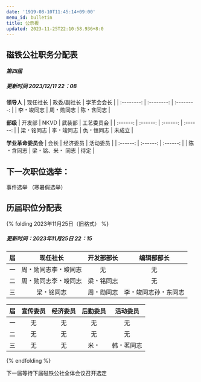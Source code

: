```yaml
---
date: '1919-08-10T11:45:14+09:00'
menu_id: bulletin
title: 公示板
updated: 2023-11-25T22:10:58.936+8:0
---
```

## 磁铁公社职务分配表

#### ***第四届***

##### 更新时间 2023/12/11 22：08

**领导人**
|  现任社长  | 政委/副社长 | 学革会会长 |
| :--------: | :--------: | :--------: |
| 李﹡竣同志 |   周﹡勋同志   | 陈﹡含同志 |

**部级**
| 开发部 | NKVD | 武装部 | 工艺委员会 |
| :------: | :------: | :------: | :------: |
|   梁﹡铭同志   |   李﹡竣同志   |   仇﹡恒同志   |   未成立   |

**学业革命委员会**
| 会长 | 经济委员 | 活动委员 |
| :------: | :------: | :------: |
|   陈﹡含同志   |   梁﹡铭、米﹡ 同志   |   待定   |

## 下一次职位选举：

事件选举
（寒暑假选举）

## 历届职位分配表

{% folding 2023年11月25日（旧格式） %}
##### 更新时间：2023年11月25日 22：15

| 届 |       现任社长       | 开发部部长 |      编辑部部长      |
| :-: | :------------------: | :--------: | :------------------: |
| 一 | 周﹡勋同志李﹡竣同志 |     无     |          无          |
| 二 | 周﹡勋同志李﹡竣同志 | 梁﹡铭同志 |          无          |
| 三 |      梁﹡铭同志      | 周﹡勋同志 | 李﹡竣同志孙﹡东同志 |

| 届 | 宣传委员 | 经济委员 | 后勤委员 |  活动委员  |
| :-: | :------: | :------: | :------: | :--------: |
| 一 |    无    |    无    |    无    |     无     |
| 二 |    无    |    无    |    无    |     无     |
| 三 |    无    |    无    |   米﹡   | 韩﹡茗同志 |

{% endfolding %}

下一届等待下届磁铁公社全体会议召开选定
